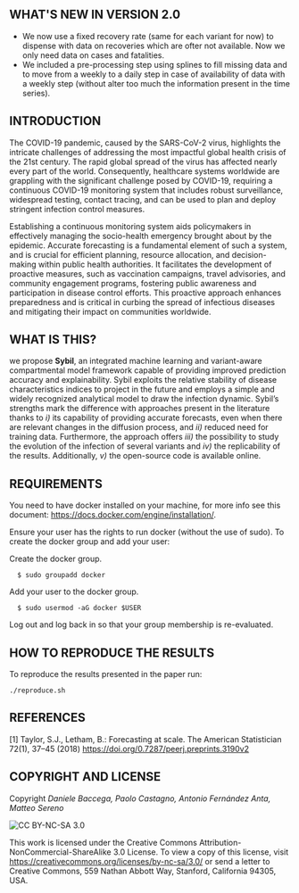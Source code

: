 ## WHAT'S NEW IN VERSION 2.0
- We now use a fixed recovery rate (same for each variant for now) to dispense with data on recoveries which are ofter not available. Now we only need data on cases and fatalities.
- We included a pre-processing step using splines to fill missing data and to move from a weekly to a daily step in case of availability of data with a weekly step (without alter too much the information present in the time series).

## INTRODUCTION
The COVID-19 pandemic, caused by the SARS-CoV-2 virus, highlights the intricate challenges of addressing the most impactful global health crisis of the 21st century.
The rapid global spread of the virus has affected nearly every part of the world.
Consequently, healthcare systems worldwide are grappling with the significant challenge posed by COVID-19, requiring a continuous COVID-19 monitoring system that includes robust surveillance, widespread testing, contact tracing, and can be used to plan and deploy stringent infection control measures.

Establishing a continuous monitoring system aids policymakers in effectively managing the socio-health emergency brought about by the epidemic. Accurate forecasting is a fundamental element of such a system, and is crucial for efficient planning, resource allocation, and decision-making within public health authorities. It facilitates the development of proactive measures, such as vaccination campaigns, travel advisories, and community engagement programs, fostering public awareness and participation in disease control efforts.
This proactive approach enhances preparedness and is critical in curbing the spread of infectious diseases and mitigating their impact on communities worldwide.

## WHAT IS THIS?
we propose **Sybil**, an integrated machine learning and variant-aware compartmental model framework capable of providing improved prediction accuracy and explainability.
Sybil exploits the relative stability of disease characteristics indices to project in the future and employs a simple and widely recognized analytical model to draw the infection dynamic.
Sybil’s strengths mark the difference with approaches present in the literature thanks to _i)_ its capability of providing accurate forecasts, even when there are relevant changes in the diffusion process, and _ii)_ reduced need for training data. 
Furthermore, the approach offers _iii)_ the possibility to study the evolution of the infection of several variants and _iv)_ the replicability of the results. Additionally, _v)_ the open-source code is available online.

## REQUIREMENTS
You need to have docker installed on your machine, for more info see this document: https://docs.docker.com/engine/installation/.

Ensure your user has the rights to run docker (without the use of sudo). To create the docker group and add your user:

Create the docker group.
```
  $ sudo groupadd docker
 ```
 
Add your user to the docker group.
```
  $ sudo usermod -aG docker $USER
```

Log out and log back in so that your group membership is re-evaluated.

## HOW TO REPRODUCE THE RESULTS
To reproduce the results presented in the paper run:
```
./reproduce.sh
```

## REFERENCES
[1] Taylor, S.J., Letham, B.: Forecasting at scale. The American Statistician 72(1), 37–45 (2018) https://doi.org/0.7287/peerj.preprints.3190v2

## COPYRIGHT AND LICENSE
Copyright _Daniele Baccega, Paolo Castagno, Antonio Fernández Anta, Matteo Sereno_

![CC BY-NC-SA 3.0](http://ccl.northwestern.edu/images/creativecommons/byncsa.png)

This work is licensed under the Creative Commons Attribution-NonCommercial-ShareAlike 3.0 License.  To view a copy of this license, visit https://creativecommons.org/licenses/by-nc-sa/3.0/ or send a letter to Creative Commons, 559 Nathan Abbott Way, Stanford, California 94305, USA.
